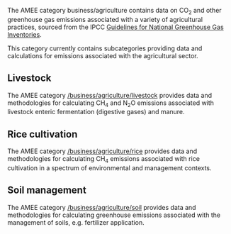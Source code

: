 The AMEE category business/agriculture contains data on CO<sub>2</sub> and
other greenhouse gas emissions associated with a variety of agricultural
practices, sourced from the IPCC [Guidelines for National Greenhouse Gas
Inventories](http://www.ipcc-nggip.iges.or.jp/public/2006gl/pdf/4_Volume4/V4_05_Ch5_Cropland.pdf).

This category currently contains subcategories providing data and
calculations for emissions associated with the agricultural sector.

## Livestock

The AMEE category [/business/agriculture/livestock](Livestock) provides
data and methodologies for calculating CH<sub>4</sub> and N<sub>2</sub>O emissions
associated with livestock enteric fermentation (digestive gases) and
manure.

## Rice cultivation

The AMEE category [/business/agriculture/rice](Rice_cultivation)
provides data and methodologies for calculating CH<sub>4</sub> emissions
associated with rice cultivation in a spectrum of environmental and
management contexts.

## Soil management

The AMEE category [/business/agriculture/soil](Soil_management) provides
data and methodologies for calculating greenhouse emissions associated
with the management of soils, e.g. fertilizer application.
